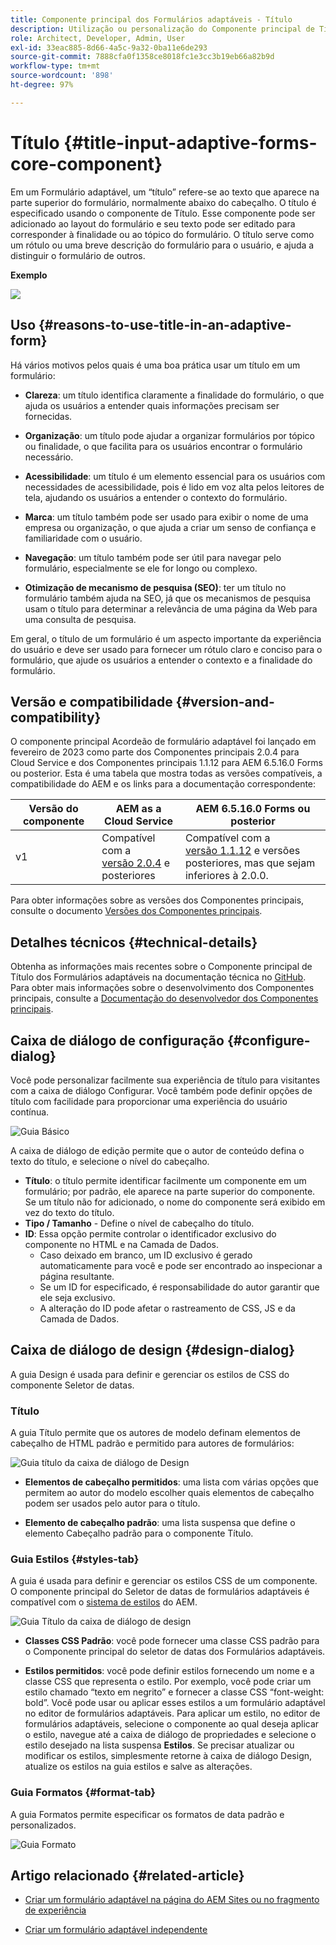 ```yaml
---
title: Componente principal dos Formulários adaptáveis - Título
description: Utilização ou personalização do Componente principal de Título dos Formulários adaptáveis.
role: Architect, Developer, Admin, User
exl-id: 33eac885-8d66-4a5c-9a32-0ba11e6de293
source-git-commit: 7888cfa0f1358ce8018fc1e3cc3b19eb66a82b9d
workflow-type: tm+mt
source-wordcount: '898'
ht-degree: 97%

---
```


# Título {#title-input-adaptive-forms-core-component}

Em um Formulário adaptável, um “título” refere-se ao texto que aparece na parte superior do formulário, normalmente abaixo do cabeçalho. O título é especificado usando o componente de Título. Esse componente pode ser adicionado ao layout do formulário e seu texto pode ser editado para corresponder à finalidade ou ao tópico do formulário. O título serve como um rótulo ou uma breve descrição do formulário para o usuário, e ajuda a distinguir o formulário de outros.

**Exemplo**

![](/help/adaptive-forms/assets/title.png)

## Uso {#reasons-to-use-title-in-an-adaptive-form}

Há vários motivos pelos quais é uma boa prática usar um título em um formulário:

* **Clareza**: um título identifica claramente a finalidade do formulário, o que ajuda os usuários a entender quais informações precisam ser fornecidas.

* **Organização**: um título pode ajudar a organizar formulários por tópico ou finalidade, o que facilita para os usuários encontrar o formulário necessário.

* **Acessibilidade**: um título é um elemento essencial para os usuários com necessidades de acessibilidade, pois é lido em voz alta pelos leitores de tela, ajudando os usuários a entender o contexto do formulário.

* **Marca**: um título também pode ser usado para exibir o nome de uma empresa ou organização, o que ajuda a criar um senso de confiança e familiaridade com o usuário.

* **Navegação**: um título também pode ser útil para navegar pelo formulário, especialmente se ele for longo ou complexo.

* **Otimização de mecanismo de pesquisa (SEO)**: ter um título no formulário também ajuda na SEO, já que os mecanismos de pesquisa usam o título para determinar a relevância de uma página da Web para uma consulta de pesquisa.

Em geral, o título de um formulário é um aspecto importante da experiência do usuário e deve ser usado para fornecer um rótulo claro e conciso para o formulário, que ajude os usuários a entender o contexto e a finalidade do formulário.

## Versão e compatibilidade {#version-and-compatibility}

O componente principal Acordeão de formulário adaptável foi lançado em fevereiro de 2023 como parte dos Componentes principais 2.0.4 para Cloud Service e dos Componentes principais 1.1.12 para AEM 6.5.16.0 Forms ou posterior. Esta é uma tabela que mostra todas as versões compatíveis, a compatibilidade do AEM e os links para a documentação correspondente:

| Versão do componente | AEM as a Cloud Service | AEM 6.5.16.0 Forms ou posterior |
|---|---|---|
| v1 | Compatível com a <br>[versão 2.0.4](/help/adaptive-forms/version.md) e posteriores | Compatível com a <br>[versão 1.1.12](/help/adaptive-forms/version.md) e versões posteriores, mas que sejam inferiores à 2.0.0. |

Para obter informações sobre as versões dos Componentes principais, consulte o documento [Versões dos Componentes principais](/help/adaptive-forms/version.md).

<!-- ## Sample Component Output {#sample-component-output}

To experience the Accordion Component as well as see examples of its configuration options as well as HTML and JSON output, visit the [Component Library](https://adobe.com/go/aem_cmp_library_accordion). -->


## Detalhes técnicos {#technical-details}

Obtenha as informações mais recentes sobre o Componente principal de Título dos Formulários adaptáveis na documentação técnica no [GitHub](https://github.com/adobe/aem-core-forms-components/tree/master/ui.af.apps/src/main/content/jcr_root/apps/core/fd/components/form/title/v1/title). Para obter mais informações sobre o desenvolvimento dos Componentes principais, consulte a [Documentação do desenvolvedor dos Componentes principais](/help/developing/overview.md).

## Caixa de diálogo de configuração {#configure-dialog}

Você pode personalizar facilmente sua experiência de título para visitantes com a caixa de diálogo Configurar. Você também pode definir opções de título com facilidade para proporcionar uma experiência do usuário contínua.

![Guia Básico](/help/adaptive-forms/assets/title_properties.png)

A caixa de diálogo de edição permite que o autor de conteúdo defina o texto do título, e selecione o nível do cabeçalho.

* **Título**: o título permite identificar facilmente um componente em um formulário; por padrão, ele aparece na parte superior do componente. Se um título não for adicionado, o nome do componente será exibido em vez do texto do título.
* **Tipo / Tamanho** - Define o nível de cabeçalho do título.
* **ID**: Essa opção permite controlar o identificador exclusivo do componente no HTML e na Camada de Dados.
   * Caso deixado em branco, um ID exclusivo é gerado automaticamente para você e pode ser encontrado ao inspecionar a página resultante.
   * Se um ID for especificado, é responsabilidade do autor garantir que ele seja exclusivo.
   * A alteração do ID pode afetar o rastreamento de CSS, JS e da Camada de Dados.

## Caixa de diálogo de design {#design-dialog}

A guia Design é usada para definir e gerenciar os estilos de CSS do componente Seletor de datas.

### Título

A guia Título permite que os autores de modelo definam elementos de cabeçalho de HTML padrão e permitido para autores de formulários:

![Guia título da caixa de diálogo de Design](/help/adaptive-forms/assets/title_heading.png)

* **Elementos de cabeçalho permitidos**: uma lista com várias opções que permitem ao autor do modelo escolher quais elementos de cabeçalho podem ser usados pelo autor para o título.

* **Elemento de cabeçalho padrão**: uma lista suspensa que define o elemento Cabeçalho padrão para o componente Título.

### Guia Estilos {#styles-tab}

A guia é usada para definir e gerenciar os estilos CSS de um componente. O componente principal do Seletor de datas de formulários adaptáveis é compatível com o [sistema de estilos](/help/get-started/authoring.md#component-styling) do AEM.

![Guia Título da caixa de diálogo de design](/help/adaptive-forms/assets/title_styles.png)

* **Classes CSS Padrão**: você pode fornecer uma classe CSS padrão para o Componente principal do seletor de datas dos Formulários adaptáveis.

* **Estilos permitidos**: você pode definir estilos fornecendo um nome e a classe CSS que representa o estilo. Por exemplo, você pode criar um estilo chamado “texto em negrito” e fornecer a classe CSS “font-weight: bold”. Você pode usar ou aplicar esses estilos a um formulário adaptável no editor de formulários adaptáveis. Para aplicar um estilo, no editor de formulários adaptáveis, selecione o componente ao qual deseja aplicar o estilo, navegue até a caixa de diálogo de propriedades e selecione o estilo desejado na lista suspensa **Estilos**. Se precisar atualizar ou modificar os estilos, simplesmente retorne à caixa de diálogo Design, atualize os estilos na guia estilos e salve as alterações.

### Guia Formatos {#format-tab}

A guia Formatos permite especificar os formatos de data padrão e personalizados.

![Guia Formato](/help/adaptive-forms/assets/title_styles.png)

## Artigo relacionado {#related-article}

* [Criar um formulário adaptável na página do AEM Sites ou no fragmento de experiência](https://experienceleague.adobe.com/docs/experience-manager-cloud-service/content/forms/adaptive-forms-authoring/create-or-add-an-adaptive-form-to-aem-sites-page.html)

* [Criar um formulário adaptável independente](https://experienceleague.adobe.com/docs/experience-manager-cloud-service/content/forms/adaptive-forms-authoring/authoring-adaptive-forms-core-components/create-an-adaptive-form-on-forms-cs/creating-adaptive-form-core-components.html?lang=pt-BR)

